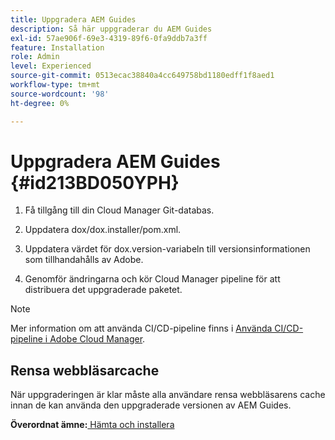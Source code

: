 ```yaml
---
title: Uppgradera AEM Guides
description: Så här uppgraderar du AEM Guides
exl-id: 57ae906f-69e3-4319-89f6-0fa9ddb7a3ff
feature: Installation
role: Admin
level: Experienced
source-git-commit: 0513ecac38840a4cc649758bd1180edff1f8aed1
workflow-type: tm+mt
source-wordcount: '98'
ht-degree: 0%

---
```


# Uppgradera AEM Guides {#id213BD050YPH}

1. Få tillgång till din Cloud Manager Git-databas.

1. Uppdatera dox/dox.installer/pom.xml.

1. Uppdatera värdet för dox.version-variabeln till versionsinformationen som tillhandahålls av Adobe.

1. Genomför ändringarna och kör Cloud Manager pipeline för att distribuera det uppgraderade paketet.


>[!NOTE]
>
> Mer information om att använda CI/CD-pipeline finns i [Använda CI/CD-pipeline i Adobe Cloud Manager](https://experienceleague.adobe.com/docs/experience-manager-learn/foundation/cloud-manager/use-the-cicd-pipeline-in-cloud-manager-for-aem.html?lang=sv-SE).

## Rensa webbläsarcache

När uppgraderingen är klar måste alla användare rensa webbläsarens cache innan de kan använda den uppgraderade versionen av AEM Guides.

**Överordnat ämne:**&#x200B;[&#x200B; Hämta och installera](download-install.md)
